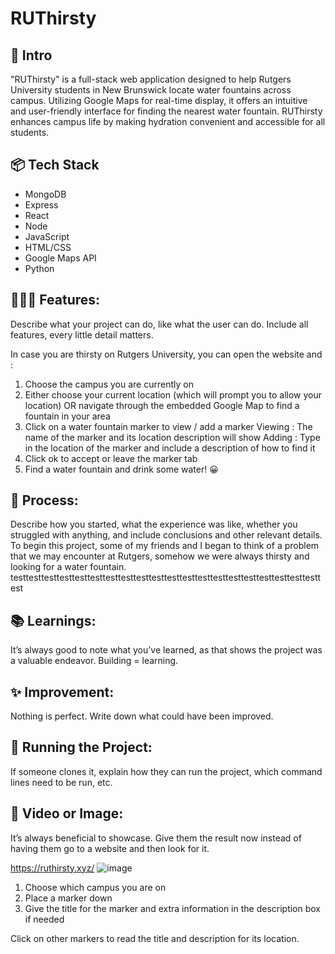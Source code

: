 # RUThirsty

## 🎋 Intro

"RUThirsty" is a full-stack web application designed to help Rutgers University students in New Brunswick locate water fountains across campus. Utilizing Google Maps for real-time display, it offers an intuitive and user-friendly interface for finding the nearest water fountain. RUThirsty enhances campus life by making hydration convenient and accessible for all students.

## 📦 Tech Stack

- MongoDB
- Express
- React
- Node
- JavaScript
- HTML/CSS
- Google Maps API
- Python

## 👩🏽‍🍳 Features:
Describe what your project can do, like what the user can do. Include all features, every little detail matters.

In case you are thirsty on Rutgers University, you can open the website and :
1) Choose the campus you are currently on
2) Either choose your current location (which will prompt you to allow your location)
   OR navigate through the embedded Google Map to find a fountain in your area
3) Click on a water fountain marker to view / add a marker
   Viewing : The name of the marker and its location description will show
   Adding : Type in the location of the marker and include a description of how to find it
4) Click ok to accept or leave the marker tab
5) Find a water fountain and drink some water! 😀

## 💭 Process:
Describe how you started, what the experience was like, whether you struggled with anything, and include conclusions and other relevant details.
To begin this project, some of my friends and I began to think of a problem that we may encounter at Rutgers, somehow we were always thirsty and looking for a water fountain. testtesttesttesttesttesttesttesttesttesttesttesttesttesttesttesttesttesttesttesttest

## 📚 Learnings:
It’s always good to note what you’ve learned, as that shows the project was a valuable endeavor. Building = learning.

## ✨ Improvement:
Nothing is perfect. Write down what could have been improved.

## 🚦 Running the Project:
If someone clones it, explain how they can run the project, which command lines need to be run, etc.

## 📸 Video or Image:
It’s always beneficial to showcase. Give them the result now instead of having them go to a website and then look for it.


https://ruthirsty.xyz/
![image](https://github.com/nmazid121/RU_Thirsty/assets/129209117/ffcac6c6-ef4c-4ed6-b19e-61a9ad01fbc4)

1) Choose which campus you are on
2) Place a marker down
3) Give the title for the marker and extra information in the description box if needed

Click on other markers to read the title and description for its location.
